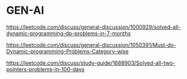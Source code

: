 # GEN-AI

https://leetcode.com/discuss/general-discussion/1000929/solved-all-dynamic-programming-dp-problems-in-7-months



https://leetcode.com/discuss/general-discussion/1050391/Must-do-Dynamic-programming-Problems-Category-wise


https://leetcode.com/discuss/study-guide/1688903/Solved-all-two-pointers-problems-in-100-days
